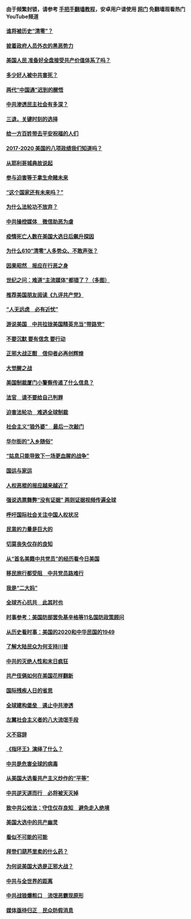 #### 由于频繁封锁，请参考 [手把手翻墙教程](https://github.com/gfw-breaker/guides/wiki/)，安卓用户请使用 [网门](https://github.com/gfw-breaker/nogfw/blob/master/dl.md?t=01272300) 免翻墙观看热门YouTube频道 

#### [谁将被历史“清零”？](../pages/73/417485.md?t=01272300) 

#### [披着政府人员外衣的黑恶势力](../pages/73/417442.md?t=01272300) 

#### [美国人民 准备好全盘接受共产价值体系了吗？](../pages/73/417491.md?t=01272300) 

#### [多少好人被中共害死？](../pages/73/417144.md?t=01272300) 

#### [两代“中国通”迟到的醒悟](../pages/73/417064.md?t=01272300) 

#### [中共渗透民主社会有多深？](../pages/73/417063.md?t=01272300) 

#### [三退，关键时刻的选择](../pages/73/416969.md?t=01272300) 

#### [给一方百姓带去平安祝福的人们](../pages/73/416941.md?t=01272300) 

#### [2017-2020  美国的八项政绩我们知道吗？](../pages/73/416968.md?t=01272300) 

#### [从耶利哥城典故说起](../pages/73/416892.md?t=01272300) 

#### [参与迫害等于拿生命赌未来](../pages/73/416856.md?t=01272300) 

#### [“这个国家还有未来吗？”](../pages/73/416852.md?t=01272300) 

#### [为什么法轮功不放弃？](../pages/73/416864.md?t=01272300) 

#### [中共操控媒体　微信助恶为虐](../pages/73/416724.md?t=01272300) 

#### [疫情死亡人数在美国大选日后飙升探因](../pages/73/416606.md?t=01272300) 

#### [为什么610“清零”人多势众、不敢声张？](../pages/73/416632.md?t=01272300) 

#### [因果昭然　报应在行恶之身](../pages/73/416582.md?t=01272300) 

#### [世纪之问：难道“主流媒体”都错了？（多图）](../pages/73/416571.md?t=01272300) 

#### [推荐美国朋友阅读《九评共产党》](../pages/73/416510.md?t=01272300) 

#### [“人无远虑　必有近忧”](../pages/73/416513.md?t=01272300) 

#### [游说美国　中共拉拢美国精英充当“带路党”](../pages/73/416529.md?t=01272300) 

#### [不要沉默 要有信念 要行动](../pages/73/416457.md?t=01272300) 

#### [正邪大战正酣　信仰者必再创辉煌](../pages/73/416433.md?t=01272300) 

#### [大觉醒之战](../pages/73/416456.md?t=01272300) 

#### [美国制裁厦门小警察传递了什么信息？](../pages/73/416432.md?t=01272300) 

#### [法官　请不要给自己判罪](../pages/73/416379.md?t=01272300) 

#### [迫害法轮功　难逃全球制裁](../pages/73/416380.md?t=01272300) 

#### [社会主义“狼外婆”　最后一次敲门](../pages/73/416394.md?t=01272300) 

#### [华尔街的“入乡随俗”](../pages/73/416395.md?t=01272300) 

#### [“姑息只能导致下一场更血腥的战争”](../pages/73/416223.md?t=01272300) 

#### [国运与家运](../pages/73/416224.md?t=01272300) 

#### [人权恶棍的报应越来越近了](../pages/73/416276.md?t=01272300) 

#### [强说选票舞弊“没有证据” 两则证据视频传遍全球](../pages/73/416227.md?t=01272300) 

#### [呼吁国际社会关注中国人权状况](../pages/73/416135.md?t=01272300) 

#### [民意的力量是巨大的](../pages/73/416222.md?t=01272300) 

#### [切莫丧失仅存的良知](../pages/73/416134.md?t=01272300) 

#### [从“首名美籍中共党员”的经历看今日美国](../pages/73/416114.md?t=01272300) 

#### [移民旅行都受阻　中共党员路难行](../pages/73/416033.md?t=01272300) 

#### [我是“二大妈”](../pages/73/415529.md?t=01272300) 

#### [全球齐心抗共　此其时也](../pages/73/415989.md?t=01272300) 

#### [时事参考：美国防部罢免基辛格等11名国防政策顾问](../pages/73/415970.md?t=01272300) 

#### [从历史看时事：美国的2020和中华民国的1949](../pages/73/415949.md?t=01272300) 

#### [了解大陆民众为何支持川普](../pages/73/415950.md?t=01272300) 

#### [中共的灭绝人性和末日疯狂](../pages/73/415944.md?t=01272300) 

#### [共产伎俩如何在美国花样翻新](../pages/73/415908.md?t=01272300) 

#### [国际残疾人日的省思](../pages/73/415849.md?t=01272300) 

#### [全球建构堡垒　遏止中共渗透](../pages/73/415850.md?t=01272300) 

#### [左翼社会主义者的八大流氓手段](../pages/73/415802.md?t=01272300) 

#### [义不容辞](../pages/73/415807.md?t=01272300) 

#### [《指环王》演绎了什么？](../pages/73/415739.md?t=01272300) 

#### [中共是危害全球的病毒](../pages/73/415569.md?t=01272300) 

#### [从美国大选看共产主义炒作的“平等”](../pages/73/415654.md?t=01272300) 

#### [中共逆天道而行　必将被天灭掉](../pages/73/415626.md?t=01272300) 

#### [致中共公检法：守住仅存良知　避免走入绝境](../pages/73/415627.md?t=01272300) 

#### [美国大选中的共产幽灵](../pages/73/415618.md?t=01272300) 

#### [看似不可能的可能](../pages/73/415619.md?t=01272300) 

#### [拜登们葫芦里卖的什么药？](../pages/73/415531.md?t=01272300) 

#### [为何说美国大选是正邪大战？](../pages/73/415530.md?t=01272300) 

#### [中共与全世界的距离](../pages/73/415435.md?t=01272300) 

#### [中共战狼爆粗口　流氓恶霸现原形](../pages/73/415426.md?t=01272300) 

#### [媒体亟待归正　民众防假消息](../pages/73/415402.md?t=01272300) 

